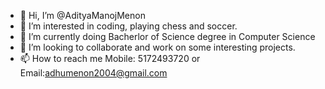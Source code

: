 - 👋 Hi, I’m @AdityaManojMenon
- 👀 I’m interested in coding, playing chess and soccer.
- 🌱 I’m currently doing Bacherlor of Science degree in Computer Science
- 💞️ I’m looking to collaborate and work on some interesting projects.
- 📫 How to reach me Mobile: 5172493720 or Email:adhumenon2004@gmail.com

<!---
AdityaManojMenon/AdityaManojMenon is a ✨ special ✨ repository because its `README.md` (this file) appears on your GitHub profile.
You can click the Preview link to take a look at your changes.
--->
